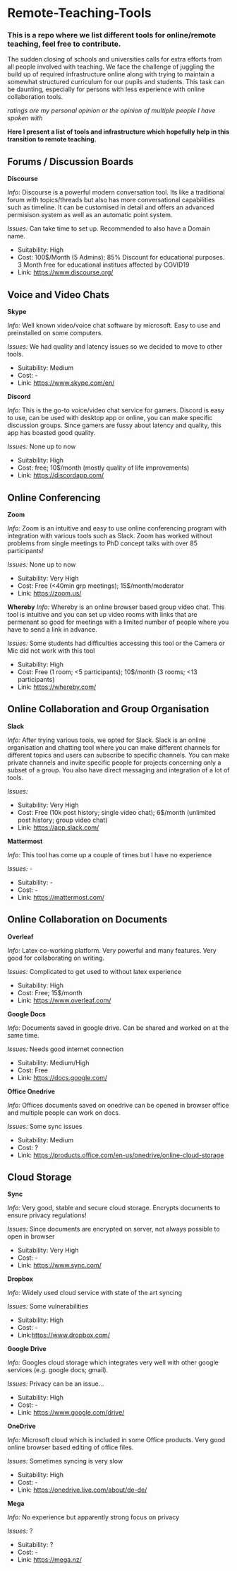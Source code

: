 # Remote-Teaching-Tools

### This is a repo where we list different tools for online/remote teaching, feel free to contribute.

The sudden closing of schools and universities calls for extra efforts from all people involved with teaching. We face the challenge of juggling the build up of required infrastructure online along with trying to maintain a somewhat structured curriculum for our pupils and students. This task can be daunting, especially for persons with less experience with online collaboration tools. 

_ratings are my personal opinion or the opinion of multiple people I have spoken with_

**Here I present a list of tools and infrastructure which hopefully help in this transition to remote teaching.**

## Forums / Discussion Boards
**Discourse**

_Info:_ Discourse is a powerful modern conversation tool. Its like a traditional forum with topics/threads but also has more conversational capabilities such as timeline. It can be customised in detail and offers an advanced permisison system as well as an automatic point system.

_Issues:_ Can take time to set up. Recommended to also have a Domain name.

* Suitability: High
* Cost: 100$/Month (5 Admins); 85% Discount for educational purposes. 3 Month free for educational institues affected by COVID19
* Link: https://www.discourse.org/

## Voice and Video Chats
**Skype**

_Info:_ Well known video/voice chat software by microsoft. Easy to use and preinstalled on some computers.

_Issues:_ We had quality and latency issues so we decided to move to other tools. 

* Suitability: Medium
* Cost: -
* Link: https://www.skype.com/en/

**Discord**

_Info:_ This is the go-to voice/video chat service for gamers. Discord is easy to use, can be used with desktop app or online, you can make specific discussion groups. Since gamers are fussy about latency and quality, this app has boasted good quality.

_Issues:_ None up to now

* Suitability: High
* Cost: free; 10$/month (mostly quality of life improvements)
* Link: https://discordapp.com/

## Online Conferencing
**Zoom**

_Info:_ Zoom is an intuitive and easy to use online conferencing program with integration with various tools such as Slack. Zoom has worked without problems from single meetings to PhD concept talks with over 85 participants!

_Issues:_ None up to now

* Suitability: Very High
* Cost: Free (<40min grp meetings); 15$/month/moderator
* Link: https://zoom.us/

**Whereby**
_Info:_ Whereby is an online browser based group video chat. This tool is intuitive and you can set up video rooms with links that are permenant so good for meetings with a limited number of people where you have to send a link in advance.

_Issues:_ Some students had difficulties accessing this tool or the Camera or Mic did not work with this tool

* Suitability: High
* Cost: Free (1 room; <5 participants); 10$/month (3 rooms; <13 participants)
* Link: https://whereby.com/

## Online Collaboration and Group Organisation
**Slack**

_Info:_ After trying various tools, we opted for Slack. Slack is an online organisation and chatting tool where you can make different channels for different topics and users can subscribe to specific channels. You can make private channels and invite specific people for projects concerning only a subset of a group. You also have direct messaging and integration of a lot of tools.

_Issues:_ 

* Suitability: Very High
* Cost: Free (10k post history; single video chat); 6$/month (unlimited post history; group video chat)
* Link: https://app.slack.com/

**Mattermost**

_Info:_ This tool has come up a couple of times but I have no experience

_Issues:_ -

* Suitability: -
* Cost: -
* Link: https://mattermost.com/

## Online Collaboration on Documents
**Overleaf**

_Info:_ Latex co-working platform. Very powerful and many features. Very good for collaborating on writing.

_Issues:_ Complicated to get used to without latex experience

* Suitability: High 
* Cost: Free; 15$/month
* Link: https://www.overleaf.com/

**Google Docs**

_Info:_ Documents saved in google drive. Can be shared and worked on at the same time.

_Issues:_ Needs good internet connection

* Suitability: Medium/High
* Cost: Free
* Link: https://docs.google.com/

**Office Onedrive**

_Info:_ Offices documents saved on onedrive can be opened in browser office and multiple people can work on docs.

_Issues:_ Some sync issues

* Suitability: Medium
* Cost: ?
* Link: https://products.office.com/en-us/onedrive/online-cloud-storage

## Cloud Storage
**Sync**

_Info:_ Very good, stable and secure cloud storage. Encrypts documents to ensure privacy regulations!

_Issues:_ Since documents are encrypted on server, not always possible to open in browser

* Suitability: Very High
* Cost: - 
* Link: https://www.sync.com/

**Dropbox**

_Info:_ Widely used cloud service with state of the art syncing

_Issues:_ Some vulnerabilities

* Suitability: High
* Cost: -
* Link:https://www.dropbox.com/

**Google Drive**

_Info:_ Googles cloud storage which integrates very well with other google services (e.g. google docs; gmail).

_Issues:_ Privacy can be an issue...

* Suitability: High
* Cost: -
* Link: https://www.google.com/drive/

**OneDrive**

_Info:_ Microsoft cloud which is included in some Office products. Very good online browser based editing of office files.

_Issues:_ Sometimes syncing is very slow

* Suitability: High
* Cost: - 
* Link: https://onedrive.live.com/about/de-de/

**Mega**

_Info:_ No experience but apparently strong focus on privacy

_Issues:_ ?

* Suitability: ?
* Cost: -
* Link: https://mega.nz/
